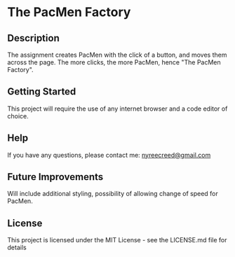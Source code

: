 # The PacMen Factory<br>
## Description
The assignment creates PacMen with the click of a button, and moves them across the page. The more clicks, the more PacMen, hence "The PacMen Factory".<br>
## Getting Started
This project will require the use of any internet browser and a code editor of choice.<br>
## Help
If you have any questions, please contact me: nyreecreed@gmail.com<br>
## Future Improvements
Will include additional styling, possibility of allowing change of speed for PacMen.<br>
## License
This project is licensed under the MIT License - see the LICENSE.md file for details
